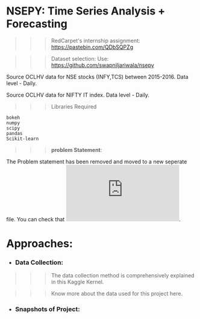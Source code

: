 # NSEPY: Time Series Analysis + Forecasting


>>> RedCarpet's internship assignment: https://pastebin.com/QDbSQPZg

>>> Dataset selection: Use: https://github.com/swapniljariwala/nsepy

Source OCLHV data for NSE stocks (INFY,TCS) between 2015-2016. Data level - Daily.

Source OCLHV data for NIFTY IT index. Data level - Daily.

>>> Libraries Required

```
bokeh
numpy
scipy
pandas
Scikit-learn
```

>>> **problem Statement**:

The Problem statement has been removed and moved to a new seperate file. You can check that ![here](https://github.com/Atul-Anand-Jha/Time-Series-Forecast-NSEPy/blob/master/Problem%20Statement.txt).


# Approaches:

- ### Data Collection:
>>> The data collection method is comprehensively explained in this Kaggle Kernel.

>>> Know more about the data used for this project here.

- ### Snapshots of Project:


